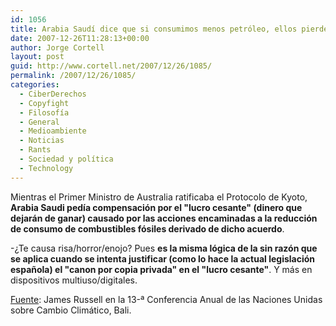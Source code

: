 ```yaml
---
id: 1056
title: Arabia Saudí­ dice que si consumimos menos petróleo, ellos pierden (igual que el canon)
date: 2007-12-26T11:28:13+00:00
author: Jorge Cortell
layout: post
guid: http://www.cortell.net/2007/12/26/1085/
permalink: /2007/12/26/1085/
categories:
  - CiberDerechos
  - Copyfight
  - Filosofí­a
  - General
  - Medioambiente
  - Noticias
  - Rants
  - Sociedad y polí­tica
  - Technology
---
```

Mientras el Primer Ministro de Australia ratificaba el Protocolo de Kyoto, **Arabia Saudi pedí­a compensación por el "lucro cesante" (dinero que dejarán de ganar) causado por las acciones encaminadas a la reducción de consumo de combustibles fósiles derivado de dicho acuerdo**.

-¿Te causa risa/horror/enojo? Pues **es la misma lógica de la sin razón que se aplica cuando se intenta justificar (como lo hace la actual legislación española) el "canon por copia privada" en el "lucro cesante"**. Y más en dispositivos multiuso/digitales.

<a title="Post en WorldWatch" target="_blank" href="http://www.worldwatch.org/node/5514">Fuente</a>: James Russell en la 13-ª Conferencia Anual de las Naciones Unidas sobre Cambio Climático, Bali.